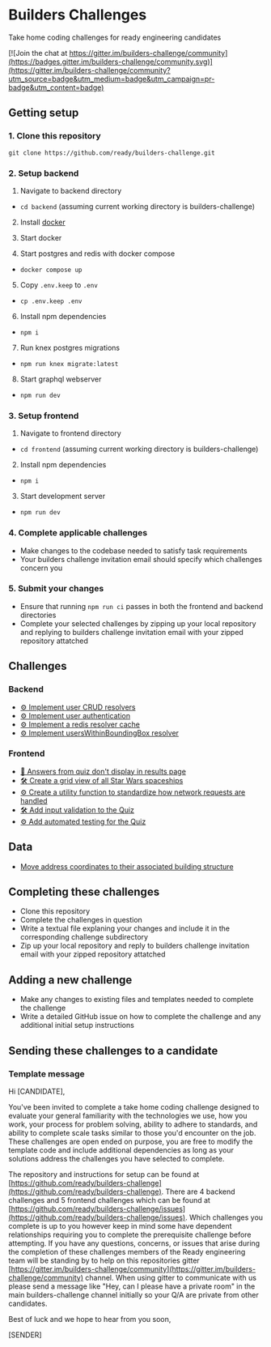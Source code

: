 # Builders Challenges

Take home coding challenges for ready engineering candidates

[![Join the chat at https://gitter.im/builders-challenge/community](https://badges.gitter.im/builders-challenge/community.svg)](https://gitter.im/builders-challenge/community?utm_source=badge&utm_medium=badge&utm_campaign=pr-badge&utm_content=badge)

## Getting setup

### 1. Clone this repository
```
git clone https://github.com/ready/builders-challenge.git
```

### 2. Setup backend
1. Navigate to backend directory
  - `cd backend` (assuming current working directory is builders-challenge)

2. Install [docker](https://docs.docker.com/get-docker/)

3. Start docker

4. Start postgres and redis with docker compose
  - `docker compose up`

5. Copy `.env.keep` to `.env`
  - `cp .env.keep .env`

6. Install npm dependencies
  - `npm i`

7. Run knex postgres migrations 
  - `npm run knex migrate:latest`

8. Start graphql webserver
  - `npm run dev`

### 3. Setup frontend
1. Navigate to frontend directory
  - `cd frontend` (assuming current working directory is builders-challenge)
2. Install npm dependencies
  - `npm i`
3. Start development server
  - `npm run dev`

### 4. Complete applicable challenges
- Make changes to the codebase needed to satisfy task requirements
- Your builders challenge invitation email should specify which challenges concern you

### 5. Submit your changes
- Ensure that running `npm run ci` passes in both the frontend and backend directories
- Complete your selected challenges by zipping up your local repository and replying to builders challenge invitation email with your zipped repository attatched

## Challenges

### Backend
- [⚙️ Implement user CRUD resolvers](https://github.com/ready/builders-challenge/issues/4)
- [⚙️ Implement user authentication](https://github.com/ready/builders-challenge/issues/5)
- [⚙️ Implement a redis resolver cache](https://github.com/ready/builders-challenge/issues/6)
- [⚙️ Implement usersWithinBoundingBox resolver](https://github.com/ready/builders-challenge/issues/8)

### Frontend
- [🐞 Answers from quiz don't display in results page](https://github.com/ready/builders-challenge/issues/13)
- [🛠 Create a grid view of all Star Wars spaceships](https://github.com/ready/builders-challenge/issues/9)
- [⚙️ Create a utility function to standardize how network requests are handled](https://github.com/ready/builders-challenge/issues/10)
- [🛠 Add input validation to the Quiz](https://github.com/ready/builders-challenge/issues/14)
- [⚙️ Add automated testing for the Quiz](https://github.com/ready/builders-challenge/issues/15)

## Data
- [Move address coordinates to their associated building structure](https://github.com/ready/builders-challenge/issues/18)

## Completing these challenges
- Clone this repository
- Complete the challenges in question
- Write a textual file explaning your changes and include it in the corresponding challenge subdirectory
- Zip up your local repository and reply to builders challenge invitation email with your zipped repository attatched

## Adding a new challenge
- Make any changes to existing files and templates needed to complete the challenge
- Write a detailed GitHub issue on how to complete the challenge and any additional initial setup instructions

## Sending these challenges to a candidate
### Template message
Hi [CANDIDATE],

You've been invited to complete a take home coding challenge designed to evaluate your general familiarity with the technologies we use, how you work, your process for problem solving, ability to adhere to standards, and ability to complete scale tasks similar to those you'd encounter on the job. These challenges are open ended on purpose, you are free to modify the template code and include additional dependencies as long as your solutions address the challenges you have selected to complete. 

The repository and instructions for setup can be found at [https://github.com/ready/builders-challenge](https://github.com/ready/builders-challenge). There are 4 backend challenges and 5 frontend challenges which can be found at [https://github.com/ready/builders-challenge/issues](https://github.com/ready/builders-challenge/issues). Which challenges you complete is up to you however keep in mind some have dependent relationships requiring you to complete the prerequisite challenge before attempting. If you have any questions, concerns, or issues that arise during the completion of these challenges members of the Ready engineering team will be standing by to help on this repositories gitter [https://gitter.im/builders-challenge/community](https://gitter.im/builders-challenge/community) channel. When using gitter to communicate with us please send a message like "Hey, can I please have a private room" in the main builders-challenge channel initially so your Q/A are private from other candidates.

Best of luck and we hope to hear from you soon,

[SENDER]
